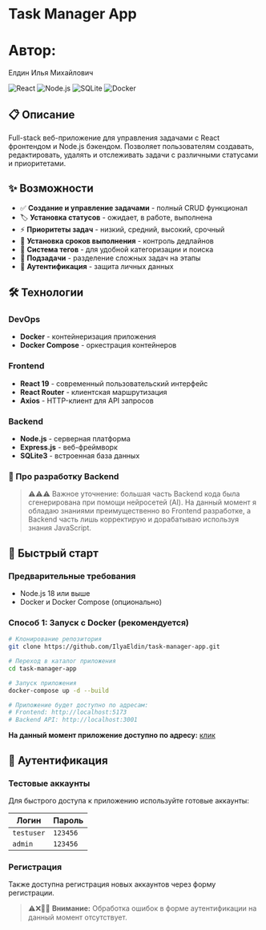 # Task Manager App

# Автор:

Елдин Илья Михайлович

![React](https://img.shields.io/badge/React-19.2.0-blue)
![Node.js](https://img.shields.io/badge/Node.js-18+-green)
![SQLite](https://img.shields.io/badge/SQLite-Database-lightgrey)
![Docker](https://img.shields.io/badge/Docker-Container-blue)

## 📋 Описание

Full-stack веб-приложение для управления задачами с React фронтендом и Node.js бэкендом. Позволяет пользователям создавать, редактировать, удалять и отслеживать задачи с различными статусами и приоритетами.

## ✨ Возможности

- ✅ **Создание и управление задачами** - полный CRUD функционал
- 🏷️ **Установка статусов** - ожидает, в работе, выполнена
- ⚡ **Приоритеты задач** - низкий, средний, высокий, срочный
- 📅 **Установка сроков выполнения** - контроль дедлайнов
- 🔖 **Система тегов** - для удобной категоризации и поиска
- 📝 **Подзадачи** - разделение сложных задач на этапы
- 🔐 **Аутентификация** - защита личных данных

## 🛠 Технологии

### DevOps

- **Docker** - контейнеризация приложения
- **Docker Compose** - оркестрация контейнеров

### Frontend

- **React 19** - современный пользовательский интерфейс
- **React Router** - клиентская маршрутизация
- **Axios** - HTTP-клиент для API запросов

### Backend

- **Node.js** - серверная платформа
- **Express.js** - веб-фреймворк
- **SQLite3** - встроенная база данных

### 🤖 Про разработку Backend

> ⚠️⚠️⚠️ Важное уточнение: большая часть Backend кода была сгенерирована при помощи нейросетей (AI).
> На данный момент я обладаю знаниями преимущественно во Frontend разработке,
> а Backend часть лишь корректирую и дорабатываю используя знания JavaScript.

## 🚀 Быстрый старт

### Предварительные требования

- Node.js 18 или выше
- Docker и Docker Compose (опционально)

### Способ 1: Запуск с Docker (рекомендуется)

```bash
# Клонирование репозитория
git clone https://github.com/IlyaEldin/task-manager-app.git

# Переход в каталог приложения
cd task-manager-app

# Запуск приложения
docker-compose up -d --build

# Приложение будет доступно по адресам:
# Frontend: http://localhost:5173
# Backend API: http://localhost:3001
```

**На данный момент приложение доступно по адресу:** [клик](http://193.168.3.133:5173/)

## 🔐 Аутентификация

### Тестовые аккаунты

Для быстрого доступа к приложению используйте готовые аккаунты:

| Логин      | Пароль   |
| ---------- | -------- |
| `testuser` | `123456` |
| `admin`    | `123456` |

### Регистрация

Также доступна регистрация новых аккаунтов через форму регистрации.

> ⚠️❌📢🚧 **Внимание:** Обработка ошибок в форме аутентификации на данный момент отсутствует.
